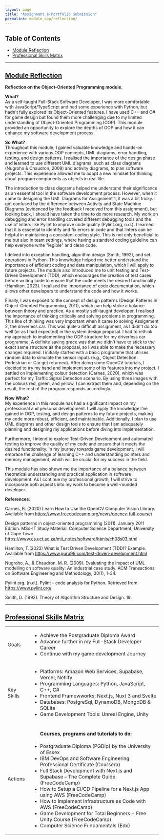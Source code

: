 ```yaml
---
layout: page
title: "Assignment e-Portfolio Submission"
permalink: module_oop/reflection/
---
```


## Table of Contents
- [Module Reflection](#module-reflection)
- [Professional Skills Matrix](#professional-skills-matrix)

---
## [Module Reflection](#module-reflection)
**Reflection on the Object-Oriented Programming module.**

**What?**  
As a self-taught Full-Stack Software Developer, I was more comfortable with JavaScript/TypeScript and had some experience with Python, but hadn't fully explored its Object-Oriented features. I have used C++ and C# for game design but found them more challenging due to my limited understanding of Object-Oriented Programming (OOP). This module provided an opportunity to explore the depths of OOP and how it can enhance my software development process.  

**So What?**  
Throughout this module, I gained valuable knowledge and hands-on experience with various OOP concepts, UML diagrams, error handling, testing, and design patterns. I realised the importance of the design phase and learned to use different UML diagrams, such as class diagrams (Nugroho & Chaudron, 2009) and activity diagrams, to plan software projects. This experience allowed me to adopt a new mindset for thinking about program components as objects in real life.

The introduction to class diagrams helped me understand their significance as an essential tool in the software development process. However, when it came to designing the UML Diagrams for Assignment 1, it was a bit tricky. I got confused by the difference between Activity and State Machine Diagrams (evidenced by the feedback I received from this assignment), but looking back, I should have taken the time to do more research. My work on debugging and error handling covered different debugging tools  and the use of linters like Pylint to improve code quality (Pylint.org, n.d.). I learned that it is essential to identify and fix errors in code and that linters can be helpful in maintaining a consistent coding style. This is not only beneficial to me but also in team settings, where having a standard coding guideline can help everyone write "legible" and clean code.

I delved into exception handling, algorithm design (Smith, 1992), and set operations in Python. This knowledge helped me better understand the importance of efficient coding and data manipulation, which I will apply to future projects. The module also introduced me to unit testing and Test-Driven Development (TDD), which encourages the creation of test cases before writing code to ensure that the code meets the desired functionality (Hamilton, 2023). I realised the importance of code documentation, which allows other developers to understand the code and how it works.

Finally, I was exposed to the concept of design patterns (Design Patterns in Object-Oriented Programming, 2011), which can help strike a balance between theory and practice. As a mostly self-taught developer, I realised the importance of thinking critically and solving problems in programming. This line of thinking was very important when it came to solving Assignment 2, the driverless car. This was quite a difficult assignment, as I didn't do too well (or as I had expected) in the system design proposal. I had to rethink my approach to implementing the OOP structure for my driverless car programme. A definite saving grace was that we didn't have to stick to the exact same structure as the proposal, so I was able to make the necessary changes required. I initially started with a basic programme that utilises random data to simulate the sensor inputs (e.g., Object Detection: Pedestrian or Car get returned). After doing some OpenCV tutorials, I decided to try my hand and implement some of its features into my project. I settled on implementing colour detection (Carnes, 2020), which was perfect for my Traffic Signal Detection scenario. By using three images with the colours red, green, and yellow, I can extract them and, depending on the result, the rest of the program responds accordingly.  

**Now What?**  
My experience in this module has had a significant impact on my professional and personal development. I will apply the knowledge I've gained in OOP, testing, and design patterns to my future projects, making my code more robust, efficient, and maintainable. Additionally, I plan to use UML diagrams and other design tools to ensure that I am adequately planning and designing my applications before diving into implementation.

Furthermore, I intend to explore Test-Driven Development and automated testing to improve the quality of my code and ensure that it meets the desired functionality. In my journey towards game development, I will embrace the challenge of learning C++ and understanding pointers and memory management, which will be crucial for my success in the field.

This module has also shown me the importance of a balance between theoretical understanding and practical application in software development. As I continue my professional growth, I will strive to incorporate both aspects into my work to become a well-rounded developer.

**References**:  

Carnes, B. (2020) Learn How to Use the OpenCV Computer Vision Library. Available from https://www.freecodecamp.org/news/opencv-full-course/

Design patterns in object-oriented programming (2011). January 2011 Edition. MSc-IT Study Material. Computer Science Department, University of Cape Town.
https://www.cs.uct.ac.za/mit_notes/software/htmls/ch08s03.html

Hamilton, T.(2023) What is Test Driven Development (TDD)? Example. Available from https://www.guru99.com/test-driven-development.html

Nugroho, A., & Chaudron, M. R. (2009). Evaluating the impact of UML modelling on software quality: An industrial case study. ACM Transactions on Software Engineering and Methodology, 30(1), 1-34.

Pylint.org. (n.d.). Pylint - code analysis for Python. Retrieved from https://www.pylint.org/ 

Smith, D. (1992). Theory of Algorithm Structure and Design. 19.

---
## [Professional Skills Matrix](#professional-skills-matrix)


<table>
   <!-- <thead>
      <tr>
         <th>Header1</th>
         <th>Header2</th>
      </tr>
   </thead> -->
   <tbody>
      <tr>
         <td>Goals</td>
         <td>
          <ul>
            <li>Achieve the Postgraduate Diploma Award</li>
            <li>Advance further in my Full-Stack Developer Career</li>
            <li>Continue with my game development Journey</li>
          </ul>
         </td>
      </tr>
      <tr>
         <td>Key Skills</td>
         <td>
          <ul>
            <li>Platforms: Amazon Web Services, Supabase, Vercel, Netlify</li>
            <li>Programming Languages: Python, JavaScript, C++, C#</li>
            <li>Frontend Framewworks: Next.js, Nuxt 3 and Svelte</li>
            <li>Databases: PostgreSql, DynamoDB, MongoDB & SQLite</li>
            <li>Game Development Tools: Unreal Engine, Unity</li>
          </ul>
         </td>
      </tr>
      <tr>
         <td>Actions</td>
         <td>
          <ul>
            <h4>Courses, programs and tutorials to do:</h4>
            <li>Postgraduate Diploma (PGDip) by the University of Essex</li>
            <li>IBM DevOps and Software Engineering Professional Certificate (Coursera) </li>
            <li>Full Stack Development with Next.js and Supabase – The Complete Guide (FreeCodeCamp)</li>
            <li>How to Setup a CI/CD Pipeline for a Next.js App using AWS (FreeCodeCamp)</li>
            <li>How to Implement Infrastructure as Code with AWS (FreeCodeCamp)</li>
            <li>Game Development for Total Beginners - Free Unity Course (FreeCodeCamp)</li>
            <li>Computer Science Fundamentals (Edx)</li>
          </ul>
         </td>
      </tr>
   </tbody>
</table>